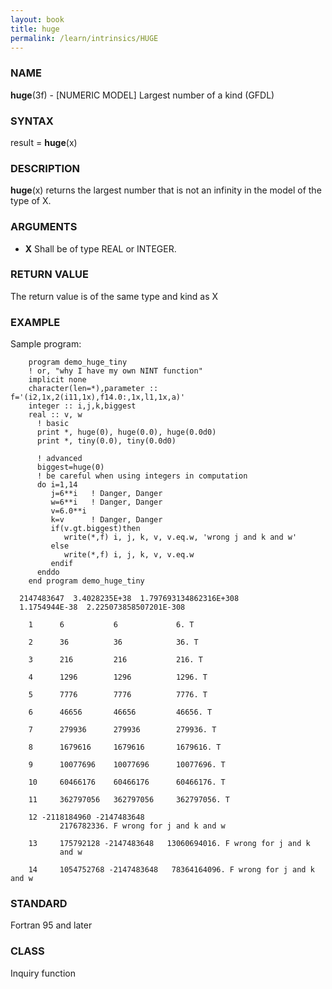 ```yaml
---
layout: book
title: huge
permalink: /learn/intrinsics/HUGE
---
```

### NAME

__huge__(3f) - \[NUMERIC MODEL\] Largest number of a kind
(GFDL)

### SYNTAX

result = __huge__(x)

### DESCRIPTION

__huge__(x) returns the largest number that is not an infinity in the
model of the type of X.

### ARGUMENTS

  - __X__
    Shall be of type REAL or INTEGER.

### RETURN VALUE

The return value is of the same type and kind as X

### EXAMPLE

Sample program:

```
    program demo_huge_tiny
    ! or, "why I have my own NINT function"
    implicit none
    character(len=*),parameter :: f='(i2,1x,2(i11,1x),f14.0:,1x,l1,1x,a)'
    integer :: i,j,k,biggest
    real :: v, w
      ! basic
      print *, huge(0), huge(0.0), huge(0.0d0)
      print *, tiny(0.0), tiny(0.0d0)

      ! advanced
      biggest=huge(0)
      ! be careful when using integers in computation
      do i=1,14
         j=6**i   ! Danger, Danger
         w=6**i   ! Danger, Danger
         v=6.0**i
         k=v      ! Danger, Danger
         if(v.gt.biggest)then
            write(*,f) i, j, k, v, v.eq.w, 'wrong j and k and w'
         else
            write(*,f) i, j, k, v, v.eq.w
         endif
      enddo
    end program demo_huge_tiny
```

```
  2147483647  3.4028235E+38  1.797693134862316E+308
  1.1754944E-38  2.225073858507201E-308

    1      6           6             6. T

    2      36          36            36. T

    3      216         216           216. T

    4      1296        1296          1296. T

    5      7776        7776          7776. T

    6      46656       46656         46656. T

    7      279936      279936        279936. T

    8      1679616     1679616       1679616. T

    9      10077696    10077696      10077696. T

    10     60466176    60466176      60466176. T

    11     362797056   362797056     362797056. T

    12 -2118184960 -2147483648
           2176782336. F wrong for j and k and w

    13     175792128 -2147483648   13060694016. F wrong for j and k
           and w

    14     1054752768 -2147483648   78364164096. F wrong for j and k and w
```
### STANDARD

Fortran 95 and later

### CLASS

Inquiry function
